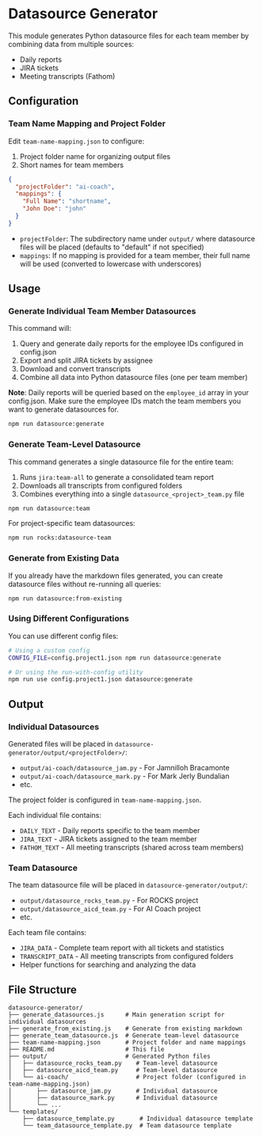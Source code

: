 # Datasource Generator

This module generates Python datasource files for each team member by combining data from multiple sources:
- Daily reports
- JIRA tickets
- Meeting transcripts (Fathom)

## Configuration

### Team Name Mapping and Project Folder

Edit `team-name-mapping.json` to configure:
1. Project folder name for organizing output files
2. Short names for team members

```json
{
  "projectFolder": "ai-coach",
  "mappings": {
    "Full Name": "shortname",
    "John Doe": "john"
  }
}
```

- `projectFolder`: The subdirectory name under `output/` where datasource files will be placed (defaults to "default" if not specified)
- `mappings`: If no mapping is provided for a team member, their full name will be used (converted to lowercase with underscores)

## Usage

### Generate Individual Team Member Datasources

This command will:
1. Query and generate daily reports for the employee IDs configured in config.json
2. Export and split JIRA tickets by assignee
3. Download and convert transcripts
4. Combine all data into Python datasource files (one per team member)

**Note**: Daily reports will be queried based on the `employee_id` array in your config.json. Make sure the employee IDs match the team members you want to generate datasources for.

```bash
npm run datasource:generate
```

### Generate Team-Level Datasource

This command generates a single datasource file for the entire team:
1. Runs `jira:team-all` to generate a consolidated team report
2. Downloads all transcripts from configured folders
3. Combines everything into a single `datasource_<project>_team.py` file

```bash
npm run datasource:team
```

For project-specific team datasources:
```bash
npm run rocks:datasource-team
```

### Generate from Existing Data

If you already have the markdown files generated, you can create datasource files without re-running all queries:

```bash
npm run datasource:from-existing
```

### Using Different Configurations

You can use different config files:

```bash
# Using a custom config
CONFIG_FILE=config.project1.json npm run datasource:generate

# Or using the run-with-config utility
npm run use config.project1.json datasource:generate
```

## Output

### Individual Datasources

Generated files will be placed in `datasource-generator/output/<projectFolder>/`:
- `output/ai-coach/datasource_jam.py` - For Jamnilloh Bracamonte
- `output/ai-coach/datasource_mark.py` - For Mark Jerly Bundalian
- etc.

The project folder is configured in `team-name-mapping.json`.

Each individual file contains:
- `DAILY_TEXT` - Daily reports specific to the team member
- `JIRA_TEXT` - JIRA tickets assigned to the team member
- `FATHOM_TEXT` - All meeting transcripts (shared across team members)

### Team Datasource

The team datasource file will be placed in `datasource-generator/output/`:
- `output/datasource_rocks_team.py` - For ROCKS project
- `output/datasource_aicd_team.py` - For AI Coach project
- etc.

Each team file contains:
- `JIRA_DATA` - Complete team report with all tickets and statistics
- `TRANSCRIPT_DATA` - All meeting transcripts from configured folders
- Helper functions for searching and analyzing the data

## File Structure

```
datasource-generator/
├── generate_datasources.js      # Main generation script for individual datasources
├── generate_from_existing.js    # Generate from existing markdown
├── generate_team_datasource.js  # Generate team-level datasource
├── team-name-mapping.json       # Project folder and name mappings
├── README.md                    # This file
├── output/                      # Generated Python files
│   ├── datasource_rocks_team.py    # Team-level datasource
│   ├── datasource_aicd_team.py     # Team-level datasource
│   └── ai-coach/                   # Project folder (configured in team-name-mapping.json)
│       ├── datasource_jam.py       # Individual datasource
│       ├── datasource_mark.py      # Individual datasource
│       └── ...
└── templates/
    ├── datasource_template.py       # Individual datasource template
    └── team_datasource_template.py  # Team datasource template
```
